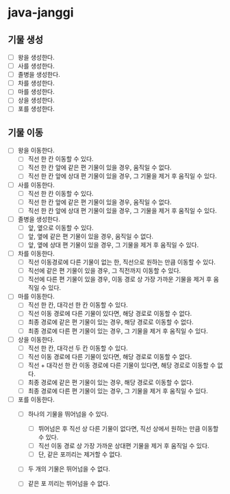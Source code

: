 # java-janggi



## 기물 생성
- [ ] 왕을 생성한다.
- [ ] 사를 생성한다.
- [ ] 졸병을 생성한다.
- [ ] 차를 생성한다.
- [ ] 마를 생성한다.
- [ ] 상을 생성한다.
- [ ] 포를 생성한다.

## 기물 이동
- [ ] 왕을 이동한다.
    - [ ] 직선 한 칸 이동할 수 있다.
    - [ ] 직선 한 칸 앞에 같은 편 기물이 있을 경우, 움직일 수 없다.
    - [ ] 직선 한 칸 앞에 상대 편 기물이 있을 경우, 그 기물을 제거 후 움직일 수 있다.
- [ ] 사를 이동한다.
    - [ ] 직선 한 칸 이동할 수 있다.
    - [ ] 직선 한 칸 앞에 같은 편 기물이 있을 경우, 움직일 수 없다.
    - [ ] 직선 한 칸 앞에 상대 편 기물이 있을 경우, 그 기물을 제거 후 움직일 수 있다.
- [ ] 졸병을 생성한다.
    - [ ] 앞, 옆으로 이동할 수 있다.
    - [ ] 앞, 옆에 같은 편 기물이 있을 경우, 움직일 수 없다.
    - [ ] 앞, 옆에 상대 편 기물이 있을 경우, 그 기물을 제거 후 움직일 수 있다.
- [ ] 차를 이동한다.
    - [ ] 직선 이동경로에 다른 기물이 없는 한, 직선으로 원하는 만큼 이동할 수 있다.
    - [ ] 직선에 같은 편 기물이 있을 경우, 그 직전까지 이동할 수 있다.
    - [ ] 직선에 다른 편 기물이 있을 경우, 이동 경로 상 가장 가까운 기물을 제거 후 움직일 수 있다.
- [ ] 마를 이동한다.
    - [ ] 직선 한 칸, 대각선 한 칸 이동할 수 있다.
    - [ ] 직선 이동 경로에 다른 기물이 있다면, 해당 경로로 이동할 수 없다.
    - [ ] 최종 경로에 같은 편 기물이 있는 경우, 해당 경로로 이동할 수 없다.
    - [ ] 최종 경로에 다른 편 기물이 있는 경우, 그 기물을 제거 후 움직일 수 있다.
- [ ] 상을 이동한다.
    - [ ] 직선 한 칸, 대각선 두 칸 이동할 수 있다.
    - [ ] 직선 이동 경로에 다른 기물이 있다면, 해당 경로로 이동할 수 없다.
    - [ ] 직선 + 대각선 한 칸 이동 경로에 다른 기물이 있다면, 해당 경로로 이동할 수 없다.
    - [ ] 최종 경로에 같은 편 기물이 있는 경우, 해당 경로로 이동할 수 없다.
    - [ ] 최종 경로에 다른 편 기물이 있는 경우, 그 기물을 제거 후 움직일 수 있다.
- [ ] 포를 이동한다.
    - [ ] 하나의 기물을 뛰어넘을 수 있다.
        - [ ] 뛰어넘은 후 직선 상 다른 기물이 없다면, 직선 상에서 원하는 만큼 이동할 수 있다.
        - [ ] 직선 이동 경로 상 가장 가까운 상대편 기물을 제거 후 움직일 수 있다.
        - [ ] 단, 같은 포끼리는 제거할 수 없다.
    - [ ] 두 개의 기물은 뛰어넘을 수 없다.
    - [ ] 같은 포 끼리는 뛰어넘을 수 없다.

